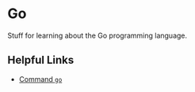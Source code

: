 # Go
Stuff for learning about the Go programming language.

## Helpful Links
- [Command `go`](https://golang.org/cmd/go/)
